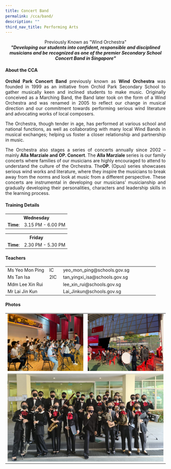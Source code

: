 ```yaml
---
title: Concert Band
permalink: /cca/band/
description: ""
third_nav_title: Performing Arts
---
```

<div align="justify">

<p style="text-align: center;">Previously Known as "Wind Orchestra"<br /><strong><em>"</em></strong><strong><em>Developing our students into confident, responsible and disciplined musicians and be recognized as one of the premier Secondary School Concert Band in Singapore</em></strong><strong><em>"</em></strong></p>
<h4>About the CCA</h4>
<p><strong>Orchid Park Concert Band&nbsp;</strong>previously&nbsp;known as<strong>&nbsp;Wind Orchestra&nbsp;</strong>was founded in 1999 as an initiative from Orchid Park Secondary School to gather musically keen and inclined students to make music. Originally conceived as a Marching Band, the Band later took on the form of a Wind Orchestra and was renamed in 2005 to reflect our change in musical direction and our commitment towards performing serious wind literature and advocating works of local composers.&nbsp;</p>
<p>The Orchestra, though tender in age, has performed at various school and national functions, as well as collaborating with many local Wind Bands in musical exchanges; helping us foster a closer relationship and partnership in music.&nbsp;</p>
<p>The Orchestra also stages a series of concerts annually since 2002 &ndash; mainly&nbsp;<strong>Alla Marziale and OP. Concert</strong>.&nbsp;The&nbsp;<strong>Alla Marziale&nbsp;</strong>series is our family concerts where families of our musicians are highly encouraged to attend to understand the culture of the Orchestra. The<strong>OP.&nbsp;</strong>(Opus) series showcases serious wind works and literature, where they inspire the musicians to break away from the norms and look at music from a different perspective. These concerts are instrumental in developing our musicians&rsquo; musicianship and gradually developing their personalities, characters and leadership skills in the learning process.</p>
<h4>Training Details</h4>
<table>
<tbody>
<tr>
<th style="text-align: center;" colspan="2">Wednesday</th>
</tr>
<tr>
<td style="text-align: center;"><strong>Time</strong>:</td>
<td style="text-align: center;">3.15 PM - 6.00 PM</td>
</tr>
</tbody>
</table>
<table>
<tbody>
<tr style="text-align: center;">
<th style="text-align: center;" colspan="2">Friday</th>
</tr>
<tr>
<td style="text-align: center;"><strong>Time</strong>:</td>
<td style="text-align: center;">2.30 PM - 5.30 PM</td>
</tr>
</tbody>
</table>
<h4>Teachers</h4>
<table style="width: 473px;">
<tbody>
<tr>
<td style="width: 127.281px;">Ms Yeo Mon Ping</td>
<td style="width: 30.0625px;">IC</td>
<td style="width: 293.656px;">yeo_mon_ping@schools.gov.sg</td>
</tr>
<tr>
<td style="width: 127.281px;">Ms Tan Isa</td>
<td style="width: 30.0625px;">2IC</td>
<td style="width: 293.656px;">tan_yingxi_isa@schools.gov.sg</td>
</tr>
<tr>
<td style="width: 127.281px;">Mdm Lee Xin Rui</td>
<td style="width: 30.0625px;">&nbsp;</td>
<td style="width: 293.656px;">lee_xin_rui@schools.gov.sg</td>
</tr>
<tr>
<td style="width: 127.281px;">Mr Lai Jin Kun</td>
<td style="width: 30.0625px;">&nbsp;</td>
<td style="width: 293.656px;">Lai_Jinkun@schools.gov.sg</td>
</tr>
</tbody>
</table>
<h4>Photos</h4>
	<table><tr><td><img src="/images/CCA/Band/band2).jpeg"></td><td><img src="/images/CCA/Band/band6.jpeg"></td></tr><tr><td colspan="2"><img src="/images/CCA/Band/band4).jpeg"></td></tr></table>
	
</div>
